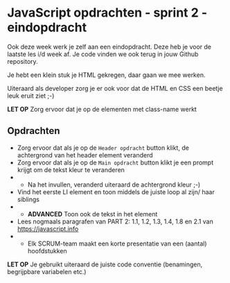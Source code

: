 # JavaScript opdrachten - sprint 2 - eindopdracht

Ook deze week werk je zelf aan een eindopdracht. Deze heb je voor de laatste les i/d week af. Je code vinden we 
ook terug in jouw Github repository.

Je hebt een klein stuk je HTML gekregen, daar gaan we mee werken.

Uiteraard als developer zorg je er ook voor dat de HTML en CSS een beetje leuk eruit ziet ;-) 

**LET OP** Zorg ervoor dat je op de elementen met class-name werkt

## Opdrachten
* Zorg ervoor dat als je op de ```Header opdracht``` button klikt, de achtergrond van het header element veranderd
* Zorg ervoor dat als je op de ```Main opdracht``` button klikt je een prompt krijgt om de tekst kleur te veranderen
* * Na het invullen, veranderd uiteraard de achtergrond kleur ;-)
* Vind het eerste LI element en toon middels de juiste loop al zijn/ haar siblings
* * **ADVANCED** Toon ook de tekst in het element
* Lees nogmaals paragrafen van PART 2: 1.1, 1.2, 1.3, 1.4, 1.8 en 2.1 van https://javascript.info
* * Elk SCRUM-team maakt een korte presentatie van een (aantal) hoofdstukken

**LET OP** Je gebruikt uiteraard de juiste code conventie (benamingen, begrijpbare
variabelen etc.)